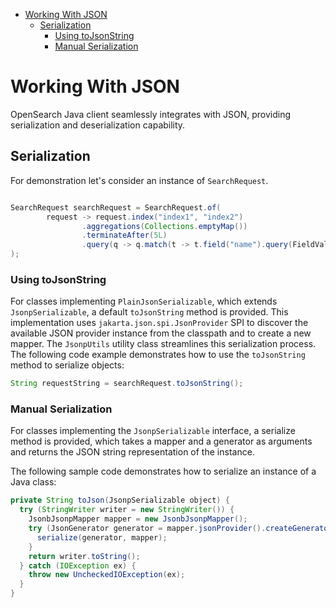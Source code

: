 - [Working With JSON](#working-with-json)
  - [Serialization](#serialization)
    - [Using toJsonString](#using-tojsonstring)
    - [Manual Serialization](#manual-serialization)
 

# Working With JSON

OpenSearch Java client seamlessly integrates with JSON, providing serialization and deserialization capability.

## Serialization

For demonstration let's consider an instance of `SearchRequest`.

```java

SearchRequest searchRequest = SearchRequest.of(
        request -> request.index("index1", "index2")
                .aggregations(Collections.emptyMap())
                .terminateAfter(5L)
                .query(q -> q.match(t -> t.field("name").query(FieldValue.of("OpenSearch"))))
);
```
### Using toJsonString
For classes implementing `PlainJsonSerializable`, which extends `JsonpSerializable`, a default `toJsonString` method is provided.
This implementation uses `jakarta.json.spi.JsonProvider` SPI to discover the available JSON provider instance 
from the classpath and to create a new mapper. The `JsonpUtils` utility class streamlines this serialization process.
The following code example demonstrates how to use the `toJsonString` method to serialize objects:

```java
String requestString = searchRequest.toJsonString();
```


### Manual Serialization
For classes implementing the `JsonpSerializable` interface, a serialize method is provided, which takes a mapper and a generator 
as arguments and returns the JSON string representation of the instance.

The following sample code demonstrates how to serialize an instance of a Java class:

```java
private String toJson(JsonpSerializable object) {
  try (StringWriter writer = new StringWriter()) {
    JsonbJsonpMapper mapper = new JsonbJsonpMapper();
    try (JsonGenerator generator = mapper.jsonProvider().createGenerator(writer)) {
      serialize(generator, mapper);
    }
    return writer.toString();
  } catch (IOException ex) {
    throw new UncheckedIOException(ex);
  }
}
```